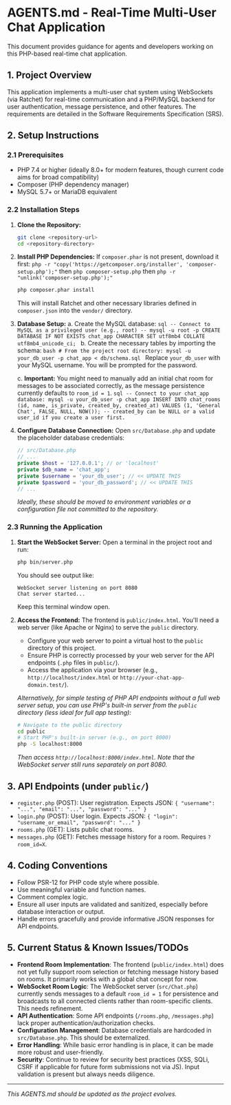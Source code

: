# AGENTS.md - Real-Time Multi-User Chat Application

This document provides guidance for agents and developers working on this PHP-based real-time chat application.

## 1. Project Overview

This application implements a multi-user chat system using WebSockets (via Ratchet) for real-time communication and a PHP/MySQL backend for user authentication, message persistence, and other features. The requirements are detailed in the Software Requirements Specification (SRS).

## 2. Setup Instructions

### 2.1 Prerequisites
- PHP 7.4 or higher (ideally 8.0+ for modern features, though current code aims for broad compatibility)
- Composer (PHP dependency manager)
- MySQL 5.7+ or MariaDB equivalent

### 2.2 Installation Steps

1.  **Clone the Repository:**
    ```bash
    git clone <repository-url>
    cd <repository-directory>
    ```

2.  **Install PHP Dependencies:**
    If `composer.phar` is not present, download it first: `php -r "copy('https://getcomposer.org/installer', 'composer-setup.php');"` then `php composer-setup.php` then `php -r "unlink('composer-setup.php');"`
    ```bash
    php composer.phar install
    ```
    This will install Ratchet and other necessary libraries defined in `composer.json` into the `vendor/` directory.

3.  **Database Setup:**
    a.  Create the MySQL database:
        ```sql
        -- Connect to MySQL as a privileged user (e.g., root)
        -- mysql -u root -p
        CREATE DATABASE IF NOT EXISTS chat_app CHARACTER SET utf8mb4 COLLATE utf8mb4_unicode_ci;
        ```
    b.  Create the necessary tables by importing the schema:
        ```bash
        # From the project root directory:
        mysql -u your_db_user -p chat_app < db/schema.sql
        ```
        Replace `your_db_user` with your MySQL username. You will be prompted for the password.

    c.  **Important:** You might need to manually add an initial chat room for messages to be associated correctly, as the message persistence currently defaults to `room_id = 1`.
        ```sql
        -- Connect to your chat_app database: mysql -u your_db_user -p chat_app
        INSERT INTO chat_rooms (id, name, is_private, created_by, created_at)
        VALUES (1, 'General Chat', FALSE, NULL, NOW());
        -- created_by can be NULL or a valid user_id if you create a user first.
        ```

4.  **Configure Database Connection:**
    Open `src/Database.php` and update the placeholder database credentials:
    ```php
    // src/Database.php
    // ...
    private $host = '127.0.0.1'; // or 'localhost'
    private $db_name = 'chat_app';
    private $username = 'your_db_user'; // << UPDATE THIS
    private $password = 'your_db_password'; // << UPDATE THIS
    // ...
    ```
    *Ideally, these should be moved to environment variables or a configuration file not committed to the repository.*

### 2.3 Running the Application

1.  **Start the WebSocket Server:**
    Open a terminal in the project root and run:
    ```bash
    php bin/server.php
    ```
    You should see output like:
    ```
    WebSocket server listening on port 8080
    Chat server started...
    ```
    Keep this terminal window open.

2.  **Access the Frontend:**
    The frontend is `public/index.html`. You'll need a web server (like Apache or Nginx) to serve the `public` directory.
    - Configure your web server to point a virtual host to the `public` directory of this project.
    - Ensure PHP is correctly processed by your web server for the API endpoints (`.php` files in `public/`).
    - Access the application via your browser (e.g., `http://localhost/index.html` or `http://your-chat-app-domain.test/`).

    *Alternatively, for simple testing of PHP API endpoints without a full web server setup, you can use PHP's built-in server from the `public` directory (less ideal for full app testing):*
    ```bash
    # Navigate to the public directory
    cd public
    # Start PHP's built-in server (e.g., on port 8000)
    php -S localhost:8000
    ```
    *Then access `http://localhost:8000/index.html`. Note that the WebSocket server still runs separately on port 8080.*


## 3. API Endpoints (under `public/`)

-   `register.php` (POST): User registration. Expects JSON: `{ "username": "...", "email": "...", "password": "..." }`
-   `login.php` (POST): User login. Expects JSON: `{ "login": "username_or_email", "password": "..." }`
-   `rooms.php` (GET): Lists public chat rooms.
-   `messages.php` (GET): Fetches message history for a room. Requires `?room_id=X`.

## 4. Coding Conventions

-   Follow PSR-12 for PHP code style where possible.
-   Use meaningful variable and function names.
-   Comment complex logic.
-   Ensure all user inputs are validated and sanitized, especially before database interaction or output.
-   Handle errors gracefully and provide informative JSON responses for API endpoints.

## 5. Current Status & Known Issues/TODOs

-   **Frontend Room Implementation**: The frontend (`public/index.html`) does not yet fully support room selection or fetching message history based on rooms. It primarily works with a global chat concept for now.
-   **WebSocket Room Logic**: The WebSocket server (`src/Chat.php`) currently sends messages to a default `room_id = 1` for persistence and broadcasts to all connected clients rather than room-specific clients. This needs refinement.
-   **API Authentication**: Some API endpoints (`/rooms.php`, `/messages.php`) lack proper authentication/authorization checks.
-   **Configuration Management**: Database credentials are hardcoded in `src/Database.php`. This should be externalized.
-   **Error Handling**: While basic error handling is in place, it can be made more robust and user-friendly.
-   **Security**: Continue to review for security best practices (XSS, SQLi, CSRF if applicable for future form submissions not via JS). Input validation is present but always needs diligence.

---
*This AGENTS.md should be updated as the project evolves.*
